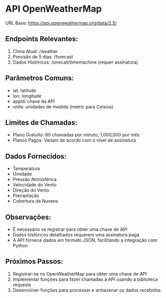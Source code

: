 # API OpenWeatherMap

URL Base: https://api.openweathermap.org/data/2.5/

## Endpoints Relevantes:
1. Clima Atual: /weather
2. Previsão de 5 dias: /forecast
3. Dados Históricos: /onecall/timemachine (requer assinatura)

## Parâmetros Comuns:
- lat: latitude
- lon: longitude
- appid: chave da API
- units: unidades de medida (metric para Celsius)

## Limites de Chamadas:
- Plano Gratuito: 60 chamadas por minuto, 1,000,000 por mês
- Planos Pagos: Variam de acordo com o nível de assinatura

## Dados Fornecidos:
- Temperatura
- Umidade
- Pressão Atmosférica
- Velocidade do Vento
- Direção do Vento
- Precipitação
- Cobertura de Nuvens

## Observações:
- É necessário se registrar para obter uma chave de API
- Dados históricos detalhados requerem uma assinatura paga
- A API fornece dados em formato JSON, facilitando a integração com Python

## Próximos Passos:
1. Registrar-se no OpenWeatherMap para obter uma chave de API
2. Implementar funções para fazer chamadas à API usando a biblioteca requests
3. Desenvolver funções para processar e armazenar os dados recebidos
